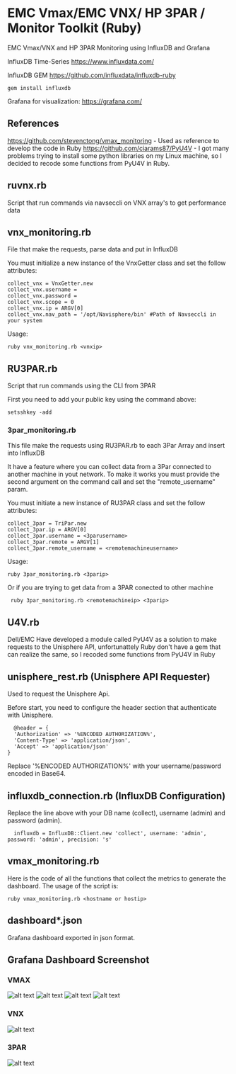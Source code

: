 # EMC Vmax/EMC VNX/ HP 3PAR / Monitor Toolkit (Ruby)
EMC Vmax/VNX  and HP 3PAR Monitoring using InfluxDB and Grafana

InfluxDB Time-Series https://www.influxdata.com/

InfluxDB GEM https://github.com/influxdata/influxdb-ruby
```
gem install influxdb
```
Grafana for visualization: https://grafana.com/

## References
https://github.com/stevenctong/vmax_monitoring - Used as reference to develop the code in Ruby
https://github.com/ciarams87/PyU4V - I got many problems trying to install some python libraries on my Linux machine, so I decided to recode some functions from PyU4V in Ruby.

## ruvnx.rb
  Script that run commands via navseccli on VNX array's to get performance data

## vnx_monitoring.rb
  File that make the requests, parse data and put in InfluxDB

  You must initialize a new instance of the VnxGetter class and set the follow attributes:
  ```
  collect_vnx = VnxGetter.new
  collect_vnx.username =
  collect_vnx.password =
  collect_vnx.scope = 0
  collect_vnx.ip = ARGV[0]
  collect_vnx.nav_path = '/opt/Navisphere/bin' #Path of Navseccli in your system
  ```

  Usage:
  ```
  ruby vnx_monitoring.rb <vnxip>
  ```

## RU3PAR.rb
  Script that run commands using the CLI from 3PAR

  First you need to add your public key using the command above:
  ```
  setsshkey -add
  ```

### 3par_monitoring.rb
  This file make the requests using RU3PAR.rb to each 3Par Array and insert into InfluxDB

  It have a feature where you can collect data from a 3Par connected to another machine in yout network. To make it works you must provide the second argument on the command call and set the "remote_username" param.

  You must initiate a new instance of RU3PAR class and set the follow attributes:
  ```
  collect_3par = TriPar.new
  collect_3par.ip = ARGV[0]
  collect_3par.username = <3parusername>
  collect_3par.remote = ARGV[1]
  collect_3par.remote_username = <remotemachineusername>
  ```

  Usage:
  ```
  ruby 3par_monitoring.rb <3parip>
  ```

  Or if you are trying to get data from a 3PAR conected to other machine
  ```
   ruby 3par_monitoring.rb <remotemachineip> <3parip>
  ```

## U4V.rb
  Dell/EMC Have developed a module called PyU4V as a solution to make requests to the Unisphere API, unfortunattely Ruby don't have a gem that can realize the same, so I recoded some functions from PyU4V in Ruby

## unisphere_rest.rb (Unisphere API Requester)
  Used to request the Unisphere Api.

  Before start, you need to configure the header section that authenticate with Unisphere.
  ```
    @header = {
    'Authorization' => '%ENCODED AUTHORIZATION%',
    'Content-Type' => 'application/json',
    'Accept' => 'application/json'
  }
```
  Replace '%ENCODED AUTHORIZATION%' with your username/password encoded in Base64.

## influxdb_connection.rb (InfluxDB Configuration)
Replace the line above with  your DB name (collect), username (admin) and password (admin).
```
  influxdb = InfluxDB::Client.new 'collect', username: 'admin', password: 'admin', precision: 's'
```

## vmax_monitoring.rb
Here is the code of all the functions that collect the metrics to generate the dashboard.
The usage of the script is:
```
ruby vmax_monitoring.rb <hostname or hostip>
```

## dashboard*.json
Grafana dashboard exported in json format.


## Grafana Dashboard Screenshot
### VMAX
![alt text](https://raw.githubusercontent.com/FakeCast/vmax_monitor/master/dashboard.PNG)
![alt text](https://raw.githubusercontent.com/FakeCast/vmax_monitor/master/storagegroup.PNG)
![alt text](https://raw.githubusercontent.com/FakeCast/vmax_monitor/master/hostmetric.PNG)
![alt text](https://raw.githubusercontent.com/FakeCast/vmax_monitor/master/end.png)

### VNX
![alt text](https://raw.githubusercontent.com/FakeCast/vmax_monitor/master/vnx_dashboard.png)

### 3PAR
![alt text](https://raw.githubusercontent.com/FakeCast/vmax_monitor/master/3par_dashboard.png)
